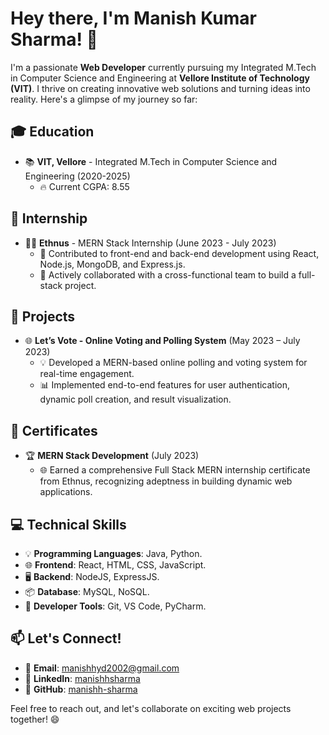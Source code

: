 # Hey there, I'm Manish Kumar Sharma! 👋

I'm a passionate **Web Developer** currently pursuing my Integrated M.Tech in Computer Science and Engineering at **Vellore Institute of Technology (VIT)**. I thrive on creating innovative web solutions and turning ideas into reality. Here's a glimpse of my journey so far:

## 🎓 Education
- 📚 **VIT, Vellore** - Integrated M.Tech in Computer Science and Engineering (2020-2025)
  - 🔥 Current CGPA: 8.55

## 💼 Internship
- 👨‍💻 **Ethnus** - MERN Stack Internship (June 2023 - July 2023)
  - 🌟 Contributed to front-end and back-end development using React, Node.js, MongoDB, and Express.js.
  - 🚀 Actively collaborated with a cross-functional team to build a full-stack project.

## 🚀 Projects
- 🌐 **Let’s Vote - Online Voting and Polling System** (May 2023 – July 2023)
  - 💡 Developed a MERN-based online polling and voting system for real-time engagement.
  - 📊 Implemented end-to-end features for user authentication, dynamic poll creation, and result visualization.

## 📜 Certificates
- 🏆 **MERN Stack Development** (July 2023)
  - 🌐 Earned a comprehensive Full Stack MERN internship certificate from Ethnus, recognizing adeptness in building dynamic web applications.

## 💻 Technical Skills
- 💡 **Programming Languages**: Java, Python.
- 🌐 **Frontend**: React, HTML, CSS, JavaScript.
- 🖥️ **Backend**: NodeJS, ExpressJS.
- 📦 **Database**: MySQL, NoSQL.
- 🔧 **Developer Tools**: Git, VS Code, PyCharm.

## 📫 Let's Connect!
- 📧 **Email**: manishhyd2002@gmail.com
- 📱 **LinkedIn**: [manishhsharma](https://www.linkedin.com/in/manishhsharma)
- 💼 **GitHub**: [manishh-sharma](https://github.com/manishh-sharma)

Feel free to reach out, and let's collaborate on exciting web projects together! 😄

<!---
manishh-sharma/manishh-sharma is a ✨ special ✨ repository because its `README.md` (this file) appears on your GitHub profile.
You can click the Preview link to take a look at your changes.
--->
